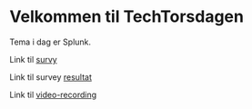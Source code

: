 # Velkommen til TechTorsdagen

Tema i dag er Splunk.


Link til [survy](https://forms.office.com/Pages/ResponsePage.aspx?id=ZxD1ZWV9qUq5lkzEOg1xERc4OOGptWRFucuxYHXBlyxUMkVSWEtNSlU5QlBZQjlKOEM3M0hXMkZCWi4u)


Link til survey [resultat](https://forms.office.com/Pages/DesignPage.aspx#Analysis=true&FormId=ZxD1ZWV9qUq5lkzEOg1xERc4OOGptWRFucuxYHXBlyxUMkVSWEtNSlU5QlBZQjlKOEM3M0hXMkZCWi4u&FlexPane=SendForm)


Link til [video-recording](https://teams.microsoft.com/l/meetup-join/19%3ameeting_ZmNhMDdmNDEtN2Q0Yy00OWI5LTk2YTktZDViN2I4Yjc0ZTI4%40thread.v2/0?context=%7b%22Tid%22%3a%2265f51067-7d65-4aa9-b996-4cc43a0d7111%22%2c%22Oid%22%3a%22e1383817-b5a9-4564-b9cb-b16075c1972c%22%2c%22IsBroadcastMeeting%22%3atrue%7d)
